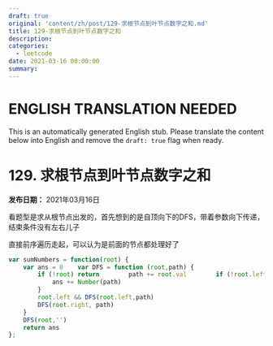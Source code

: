 ```yaml
---
draft: true
original: 'content/zh/post/129-求根节点到叶节点数字之和.md'
title: 129-求根节点到叶节点数字之和
description: 
categories:
  - leetcode
date: 2021-03-16 00:00:00
summary: 
---
```


# ENGLISH TRANSLATION NEEDED

This is an automatically generated English stub. Please translate the content below into English and remove the `draft: true` flag when ready.

<!-- ORIGINAL CHINESE CONTENT STARTS -->
# 129. 求根节点到叶节点数字之和

**发布日期：** 2021年03月16日

看题型是求从根节点出发的，首先想到的是自顶向下的DFS，带着参数向下传递，结束条件没有左右儿子

直接前序遍历走起，可以认为是前面的节点都处理好了

```javascript
var sumNumbers = function(root) {
    var ans = 0    var DFS = function (root,path) {
        if (!root) return        path += root.val        if (!root.left && !root.right) {
            ans += Number(path)
        }
        root.left && DFS(root.left,path)
        DFS(root.right, path)
    }
    DFS(root,'')
    return ans
};
```
<!-- ORIGINAL CHINESE CONTENT ENDS -->

